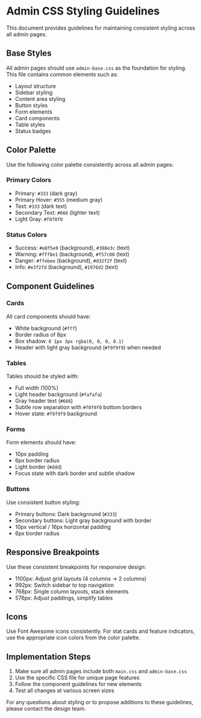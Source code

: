 # Admin CSS Styling Guidelines

This document provides guidelines for maintaining consistent styling across all admin pages.

## Base Styles

All admin pages should use `admin-base.css` as the foundation for styling. This file contains common elements such as:
- Layout structure
- Sidebar styling
- Content area styling
- Button styles
- Form elements
- Card components
- Table styles
- Status badges

## Color Palette

Use the following color palette consistently across all admin pages:

### Primary Colors
- Primary: `#333` (dark gray)
- Primary Hover: `#555` (medium gray)
- Text: `#333` (dark text)
- Secondary Text: `#666` (lighter text)
- Light Gray: `#f0f0f0`

### Status Colors
- Success: `#e8f5e9` (background), `#388e3c` (text)
- Warning: `#fff8e1` (background), `#f57c00` (text)
- Danger: `#ffebee` (background), `#d32f2f` (text)
- Info: `#e3f2fd` (background), `#1976d2` (text)

## Component Guidelines

### Cards
All card components should have:
- White background (`#fff`)
- Border radius of 8px
- Box shadow: `0 1px 3px rgba(0, 0, 0, 0.1)`
- Header with light gray background (`#f9f9f9`) when needed

### Tables
Tables should be styled with:
- Full width (100%)
- Light header background (`#fafafa`)
- Gray header text (`#666`)
- Subtle row separation with `#f0f0f0` bottom borders
- Hover state: `#f9f9f9` background

### Forms
Form elements should have:
- 10px padding
- 6px border radius
- Light border (`#ddd`)
- Focus state with dark border and subtle shadow

### Buttons
Use consistent button styling:
- Primary buttons: Dark background (`#333`)
- Secondary buttons: Light gray background with border
- 10px vertical / 16px horizontal padding
- 6px border radius

## Responsive Breakpoints

Use these consistent breakpoints for responsive design:
- 1100px: Adjust grid layouts (4 columns → 2 columns)
- 992px: Switch sidebar to top navigation
- 768px: Single column layouts, stack elements
- 576px: Adjust paddings, simplify tables

## Icons

Use Font Awesome icons consistently. For stat cards and feature indicators, use the appropriate icon colors from the color palette.

## Implementation Steps

1. Make sure all admin pages include both `main.css` and `admin-base.css`
2. Use the specific CSS file for unique page features
3. Follow the component guidelines for new elements
4. Test all changes at various screen sizes

For any questions about styling or to propose additions to these guidelines, please contact the design team. 